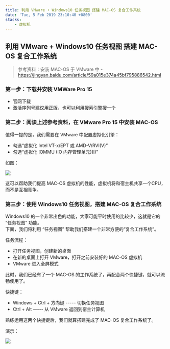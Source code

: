 ```yaml
---
title: 利用 VMware + Windows10 任务视图 搭建 MAC-OS 复合工作系统
date: 'Tue, 5 Feb 2019 23:10:40 +0800'
stacks:
    - 虚拟机
---
```


## 利用 VMware + Windows10 任务视图 搭建 MAC-OS 复合工作系统
> 参考资料：安装 MAC-OS 于 VMware 中 - https://jingyan.baidu.com/article/59a015e374a45bf795886542.html
### 第一步：下载并安装 VMWare Pro 15
- 官网下载
- 激活序列号建议用正版，也可以利用搜索引擎搜一个

### 第二步：阅读上述参考资料，在 VMware Pro 15 中安装 MAC-OS
值得一提的是，我们需要在 VMware 中配置虚拟化引擎：
- 勾选“虚拟化 Intel VT-x/EPT 或 AMD-V/RVI(V)”
- 勾选“虚拟化 IOMMU (IO 内存管理单元)(I)”

如图：

![](http://lc-7085gfy8.cn-n1.lcfile.com/477f38952e90e25ea4e1.png)

这可以帮助我们提高 MAC-OS 虚拟机的性能，虚拟机将和宿主机共享一个CPU，而不是互相竞争。

### 第三步：使用 Windows10 任务视图，搭建 MAC-OS 复合工作系统
Windows10 的一个非常出色的功能，大家可能平时使用的比较少，这就是它的 “任务视图” 功能。  
下面，我们将利用 “任务视图” 帮助我们搭建一个非常方便的“复合工作系统”。  

任务流程：
- 打开任务视图，创建新的桌面
- 在新的桌面上打开 VMware，打开之前安装好的 MAC-OS 虚拟机
- VMware 进入全屏模式

此时，我们已经有了一个 MAC-OS 的工作系统了，再配合两个快捷键，就可以流畅使用了。

快捷键：
- Windows + Ctrl + 方向键 ----- 切换任务视图
- Ctrl + Alt ----- 从 VMware 返回到宿主计算机

熟练运用这两个快捷键后，我们就算搭建完成了 MAC-OS 复合工作系统了。

演示：

![](http://lc-7085gfy8.cn-n1.lcfile.com/83a40405ebf386fd58fa.gif)




